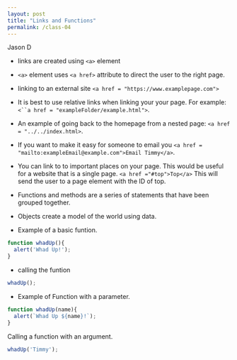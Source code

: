 ```yaml
---
layout: post
title: "Links and Functions"
permalink: /class-04
---
```

Jason D

* links are created using `<a>` element

* `<a>` element uses `<a href>` attribute to direct the user to the right page.

* linking to an external site `<a href = "https://www.examplepage.com">`

* It is best to use relative links when linking your your page. For example: `<``a href = "exampleFolder/example.html">`.

* An example of going back to the homepage from a nested page: `<a href = "../../index.html>`.

* If you want to make it easy for someone to email you `<a href = "mailto:exampleEmail@example.com">Email Timmy</a>`.

* You can link to to important places on your page. This would be useful for a website that is a single page. `<a href ="#top">Top</a>` This will send the user to a page element with the ID of top.

* Functions and methods are a series of statements that have been grouped together.

* Objects create a model of the world using data.

* Example of a basic funtion.

```javascript
function whadUp(){
  alert('Whad Up!');
}
```

* calling the funtion

```javascript
whadUp();
```

* Example of Function with a parameter.

```javascript
function whadUp(name){
  alert(`Whad Up ${name}!`);
}
```

Calling a function with an argument.
```javascript
whadUp('Timmy');
```